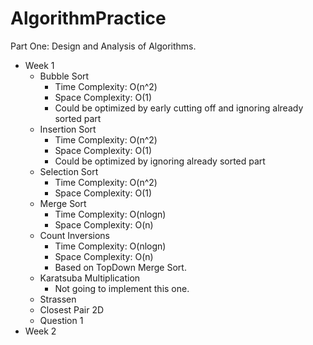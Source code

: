 AlgorithmPractice
=================
Part One: Design and Analysis of Algorithms.
- Week 1
  - Bubble Sort
    - Time Complexity: O(n^2)
    - Space Complexity: O(1)
    - Could be optimized by early cutting off and ignoring already sorted part
  - Insertion Sort
    - Time Complexity: O(n^2)
    - Space Complexity: O(1)
    - Could be optimized by ignoring already sorted part
  - Selection Sort
    - Time Complexity: O(n^2)
    - Space Complexity: O(1)
  - Merge Sort
    - Time Complexity: O(nlogn)
    - Space Complexity: O(n)
  - Count Inversions
    - Time Complexity: O(nlogn)
    - Space Complexity: O(n)
    - Based on TopDown Merge Sort.
  - Karatsuba Multiplication
    - Not going to implement this one.
  - Strassen
  - Closest Pair 2D
  - Question 1
- Week 2
